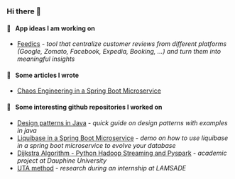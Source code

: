 ### Hi there 👋

#### :briefcase: &nbsp; App ideas I am working on
- [Feedics](/feedics/README.md) - *tool that centralize customer reviews from different platforms (Google, Zomato, Facebook, Expedia, Booking, ...) and turn them into meaningful insights*
 
#### :page_facing_up: &nbsp; Some articles I wrote
- [Chaos Engineering in a Spring Boot Microservice](https://medium.com/@eliedhr/chaos-engineering-in-a-spring-boot-microservice-8a17ad536ecf)

#### :file_folder: &nbsp; Some interesting github repositories I worked on
- [Design patterns in Java](https://github.com/elieahd/design-patterns) - *quick guide on design patterns with examples in java*
- [Liquibase in a Spring Boot Microservice](https://github.com/elieahd/spring-boot-liquibase) - *demo on how to use liquibase in a spring boot microservice to evolve your database*
- [Dijkstra Algorithm - Python Hadoop Streaming and Pyspark](https://github.com/bilal-elchami/dijkstra-hadoop-spark) - *academic project at Dauphine University*
- [UTA method](https://github.com/elieahd/decision-uta-method) - *research during an internship at LAMSADE*
